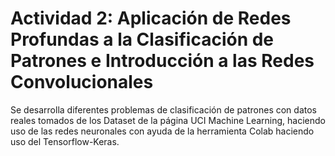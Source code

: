# Actividad 2: Aplicación de Redes Profundas a la Clasificación de Patrones e Introducción a las Redes Convolucionales

Se desarrolla diferentes problemas de clasificación de patrones con 
datos reales tomados de los Dataset de la página UCI Machine Learning, 
haciendo uso de las redes neuronales con ayuda de la herramienta Colab
haciendo uso del Tensorflow-Keras. 
